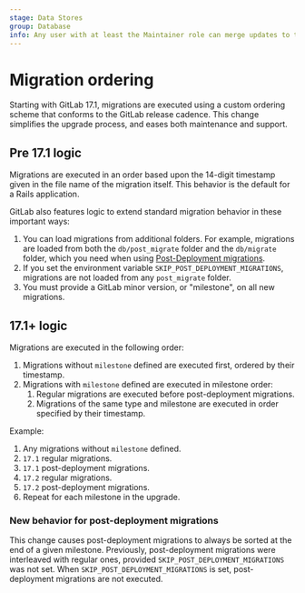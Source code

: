```yaml
---
stage: Data Stores
group: Database
info: Any user with at least the Maintainer role can merge updates to this content. For details, see https://docs.gitlab.com/ee/development/development_processes.html#development-guidelines-review.
---
```


# Migration ordering

Starting with GitLab 17.1, migrations are executed using
a custom ordering scheme that conforms to the GitLab release cadence. This change
simplifies the upgrade process, and eases both maintenance and support.

## Pre 17.1 logic

Migrations are executed in an order based upon the 14-digit timestamp
given in the file name of the migration itself. This behavior is the default for a Rails application.

GitLab also features logic to extend standard migration behavior in these important ways:

1. You can load migrations from additional folders. For example, migrations are
   loaded from both the `db/post_migrate` folder and the `db/migrate` folder, which
   you need when using [Post-Deployment migrations](post_deployment_migrations.md).
1. If you set the environment variable `SKIP_POST_DEPLOYMENT_MIGRATIONS`, migrations
   are not loaded from any `post_migrate` folder.
1. You must provide a GitLab minor version, or "milestone", on all new migrations.

## 17.1+ logic

Migrations are executed in the following order:

1. Migrations without `milestone` defined are executed first, ordered by their timestamp.
1. Migrations with `milestone` defined are executed in milestone order:
   1. Regular migrations are executed before post-deployment migrations.
   1. Migrations of the same type and milestone are executed in order specified by their timestamp.

Example:

1. Any migrations without `milestone` defined.
1. `17.1` regular migrations.
1. `17.1` post-deployment migrations.
1. `17.2` regular migrations.
1. `17.2` post-deployment migrations.
1. Repeat for each milestone in the upgrade.

### New behavior for post-deployment migrations

This change causes post-deployment migrations to always be sorted at the end
of a given milestone. Previously, post-deployment migrations were
interleaved with regular ones, provided `SKIP_POST_DEPLOYMENT_MIGRATIONS` was not set.
When `SKIP_POST_DEPLOYMENT_MIGRATIONS` is set, post-deployment migrations are not executed.
